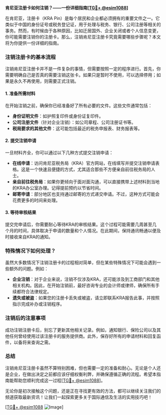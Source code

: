 **肯尼亚注册卡如何注销？——一份详细指南[[TG💪+ @esim1088](https://t.me/s/esim1088)]**

在肯尼亚，注册卡（KRA Pin）是每个居民和企业都必须拥有的重要文件之一。它类似于中国的身份证号或税务登记证，用于处理与税务、银行、公司注册等相关的事务。然而，有时候由于各种原因，比如迁居国外、企业关闭或者个人信息变更，你可能需要注销你的注册卡。那么，注销肯尼亚注册卡究竟需要哪些步骤呢？本文将为你提供一份详细的指南。

### 注销注册卡的基本流程

注销肯尼亚注册卡并不是一件复杂的事情，但需要按照一定的程序进行。首先，你需要明确自己是否真的需要注销这张卡。如果只是暂时不使用，可以选择停用；如果是永久不再使用，则需要正式注销。

#### 1. 准备所需材料

在开始注销之前，确保你已经准备好了所有必要的文件。这些文件通常包括：

- **身份证明文件**：如护照复印件或身份证复印件。
- **公司注册文件**（针对企业注销）：如公司章程、公司注册证书等。
- **税局要求的其他文件**：这可能包括最近的税务申报表、财务报表等。

#### 2. 提交注销申请

一旦材料齐全，你可以通过以下几种方式提交注销申请：

- **在线申请**：访问肯尼亚税务局（KRA）官方网站，在线填写并提交注销申请表格。这是一个快速且便捷的方式，尤其适合那些不方便亲自前往税务局的人士。
- **亲自前往税务局**：如果你更倾向于面对面沟通，可以直接携带上述材料到当地的KRA办公室办理。记得提前预约以节省时间。
- **邮寄申请**：部分地区也支持通过邮寄的方式递交申请。不过，这种方式可能会花费更多的时间来处理。

#### 3. 等待审核结果

提交完申请后，你需要耐心等待KRA的审核结果。这个过程可能需要几周甚至几个月的时间，具体取决于申请的数量和个人情况。在此期间，保持通讯畅通以便及时接收来自KRA的通知。

### 特殊情况下如何处理？

虽然大多数情况下注销注册卡的过程相对简单，但在某些特殊情况下可能会遇到一些额外的问题。例如：

- **企业注销**：对于企业来说，注销不仅涉及KRA，还可能涉及到工商部门和其他相关机构。因此，在开始注销前，最好咨询专业的会计师或律师，确保所有手续都符合法律规定。
- **遗失或被盗**：如果您的注册卡丢失或被盗，请立即联系KRA报告此事，并按照指示完成补办或注销程序。

### 注销后的注意事项

成功注销注册卡后，别忘了更新其他相关记录。例如，通知银行、保险公司以及其他任何曾经使用过该注册卡的服务提供商。此外，保存好所有的申请材料和回复函件，以备将来查询之需。

### 总结

注销肯尼亚注册卡虽然不算特别困难，但也需要一定的准备和耐心。无论是个人还是企业，在做出决定之前都应该仔细权衡利弊，并确保遵循正确的流程。希望本指南能帮助您顺利完成这一过程[[TG💪+ @esim1088](https://t.me/s/esim1088)]。

无论你是初次接触这个问题，还是正在寻找更有效的方法，都可以继续关注我们的频道获取最新资讯！让我们一起探索更多关于国际通信及生活的实用技巧吧！

[[TG💪+ @esim1088](https://t.me/s/esim1088) ![Image](https://i.postimg.cc/4NQfJmqS/Snipaste-2025-05-13-00-14-12.png)]